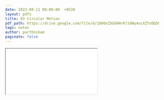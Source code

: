 ```yaml
---
date: 2022-09-11 00:00:00  +0530
layout: pdfs
title: 03 Circular Motion
pdf_path: https://drive.google.com/file/d/1800xZXGG9HrKltdWy4xcXZYvDQ5R95S3/preview?usp=sharing
tags: notes
author: parthnikam
paginate: false
---
```


<iframe class="embed-pdf" src="{{ page.pdf_path }}#toolbar=0" seamless="seamless" scrolling="no" style="overflow:hidden"></iframe>
